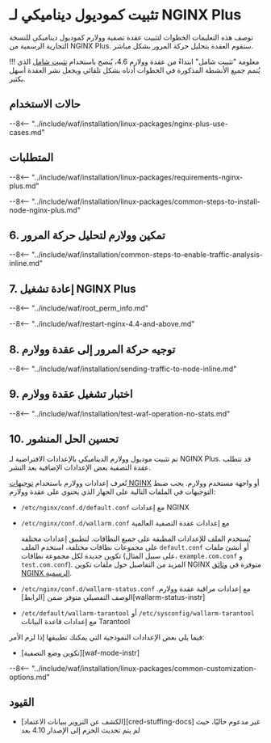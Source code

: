 # تثبيت كموديول ديناميكي لـ NGINX Plus

توصف هذه التعليمات الخطوات لتثبيت عقدة تصفية وولارم كموديول ديناميكي للنسخة التجارية الرسمية من NGINX Plus. ستقوم العقدة بتحليل حركة المرور بشكل مباشر.

!!! معلومة "تثبيت شامل"
    ابتداءً من عقدة وولارم 4.6، يُنصح باستخدام [تثبيت شامل](../../../../installation/nginx/all-in-one.md) الذي يُتمم جميع الأنشطة المذكورة في الخطوات أدناه بشكل تلقائي ويجعل نشر العقدة أسهل بكثير.

## حالات الاستخدام

--8<-- "../include/waf/installation/linux-packages/nginx-plus-use-cases.md"

## المتطلبات

--8<-- "../include/waf/installation/linux-packages/requirements-nginx-plus.md"

--8<-- "../include/waf/installation/linux-packages/common-steps-to-install-node-nginx-plus.md"

## 6. تمكين وولارم لتحليل حركة المرور

--8<-- "../include/waf/installation/common-steps-to-enable-traffic-analysis-inline.md"

## 7. إعادة تشغيل NGINX Plus

--8<-- "../include/waf/root_perm_info.md"

--8<-- "../include/waf/restart-nginx-4.4-and-above.md"

## 8. توجيه حركة المرور إلى عقدة وولارم

--8<-- "../include/waf/installation/sending-traffic-to-node-inline.md"

## 9. اختبار تشغيل عقدة وولارم

--8<-- "../include/waf/installation/test-waf-operation-no-stats.md"

## 10. تحسين الحل المنشور

تم تثبيت موديول وولارم الديناميكي بالإعدادات الافتراضية لـ NGINX Plus. قد تتطلب عقدة التصفية بعض الإعدادات الإضافية بعد النشر.

تُعرف إعدادات وولارم باستخدام [توجيهات NGINX](../../../../admin-en/configure-parameters-en.md) أو واجهة مستخدم وولارم. يجب ضبط التوجيهات في الملفات التالية على الجهاز الذي يحتوي على عقدة وولارم:

* `/etc/nginx/conf.d/default.conf` مع إعدادات NGINX
* `/etc/nginx/conf.d/wallarm.conf` مع إعدادات عقدة التصفية العالمية

    يُستخدم الملف للإعدادات المطبقة على جميع النطاقات. لتطبيق إعدادات مختلفة على مجموعات نطاقات مختلفة، استخدم الملف `default.conf` أو أنشئ ملفات تكوين جديدة لكل مجموعة نطاقات (على سبيل المثال، `example.com.conf` و `test.com.conf`). المزيد من التفاصيل حول ملفات تكوين NGINX متوفرة في [وثائق NGINX الرسمية](https://nginx.org/en/docs/beginners_guide.html).
* `/etc/nginx/conf.d/wallarm-status.conf` مع إعدادات مراقبة عقدة وولارم. الوصف التفصيلي متوفر ضمن [الرابط][wallarm-status-instr]
* `/etc/default/wallarm-tarantool` أو `/etc/sysconfig/wallarm-tarantool` مع إعدادات قاعدة البيانات Tarantool

فيما يلي بعض الإعدادات النموذجية التي يمكنك تطبيقها إذا لزم الأمر:

* [تكوين وضع التصفية][waf-mode-instr]

--8<-- "../include/waf/installation/linux-packages/common-customization-options.md"

## القيود

* [الكشف عن التزوير ببيانات الاعتماد][cred-stuffing-docs] غير مدعوم حاليًا، حيث لم يتم تحديث الحزم إلى الإصدار 4.10 بعد